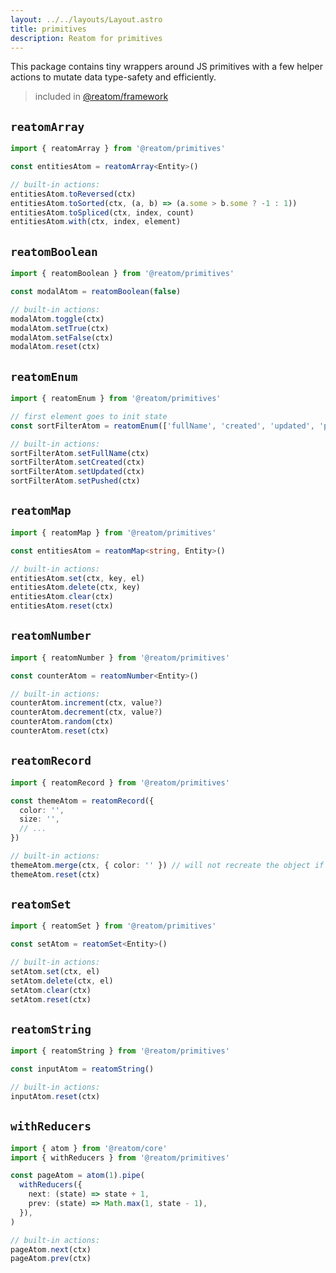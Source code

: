 ```yaml
---
layout: ../../layouts/Layout.astro
title: primitives
description: Reatom for primitives
---
```


This package contains tiny wrappers around JS primitives with a few helper actions to mutate data type-safety and efficiently.

> included in [@reatom/framework](/packages/framework)

## `reatomArray`

```ts
import { reatomArray } from '@reatom/primitives'

const entitiesAtom = reatomArray<Entity>()

// built-in actions:
entitiesAtom.toReversed(ctx)
entitiesAtom.toSorted(ctx, (a, b) => (a.some > b.some ? -1 : 1))
entitiesAtom.toSpliced(ctx, index, count)
entitiesAtom.with(ctx, index, element)
```

## `reatomBoolean`

```ts
import { reatomBoolean } from '@reatom/primitives'

const modalAtom = reatomBoolean(false)

// built-in actions:
modalAtom.toggle(ctx)
modalAtom.setTrue(ctx)
modalAtom.setFalse(ctx)
modalAtom.reset(ctx)
```

## `reatomEnum`

```ts
import { reatomEnum } from '@reatom/primitives'

// first element goes to init state
const sortFilterAtom = reatomEnum(['fullName', 'created', 'updated', 'pushed'])

// built-in actions:
sortFilterAtom.setFullName(ctx)
sortFilterAtom.setCreated(ctx)
sortFilterAtom.setUpdated(ctx)
sortFilterAtom.setPushed(ctx)
```

## `reatomMap`

```ts
import { reatomMap } from '@reatom/primitives'

const entitiesAtom = reatomMap<string, Entity>()

// built-in actions:
entitiesAtom.set(ctx, key, el)
entitiesAtom.delete(ctx, key)
entitiesAtom.clear(ctx)
entitiesAtom.reset(ctx)
```

## `reatomNumber`

```ts
import { reatomNumber } from '@reatom/primitives'

const counterAtom = reatomNumber<Entity>()

// built-in actions:
counterAtom.increment(ctx, value?)
counterAtom.decrement(ctx, value?)
counterAtom.random(ctx)
counterAtom.reset(ctx)
```

## `reatomRecord`

```ts
import { reatomRecord } from '@reatom/primitives'

const themeAtom = reatomRecord({
  color: '',
  size: '',
  // ...
})

// built-in actions:
themeAtom.merge(ctx, { color: '' }) // will not recreate the object if passed properties are equal
themeAtom.reset(ctx)
```

## `reatomSet`

```ts
import { reatomSet } from '@reatom/primitives'

const setAtom = reatomSet<Entity>()

// built-in actions:
setAtom.set(ctx, el)
setAtom.delete(ctx, el)
setAtom.clear(ctx)
setAtom.reset(ctx)
```

## `reatomString`

```ts
import { reatomString } from '@reatom/primitives'

const inputAtom = reatomString()

// built-in actions:
inputAtom.reset(ctx)
```

## `withReducers`

```ts
import { atom } from '@reatom/core'
import { withReducers } from '@reatom/primitives'

const pageAtom = atom(1).pipe(
  withReducers({
    next: (state) => state + 1,
    prev: (state) => Math.max(1, state - 1),
  }),
)

// built-in actions:
pageAtom.next(ctx)
pageAtom.prev(ctx)
```
